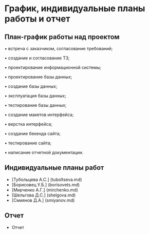 # График, индивидуальные планы работы и отчет

## План-график работы над проектом

•	встреча с заказчиком, согласование требований;

•	создание и согласование ТЗ;

•	проектирование информационной системы;

•	проектирование базы данных;

•	создание базы данных;

•	эксплуатация базы данных;

•	тестирование базы данных;

•	создание макетов интерфейса;

•	верстка интерфейса;

•	создание бекенда сайта;

•	тестирование сайта;

•	написание отчетной документации. 


## Индивидуальные планы работ

- [Тубольцева А.С.] (tuboltseva.md)
- [Борисовец У.Б.] (borisovets.md)
- [Мирченко А.Г.] (mirchenko.md)
- [Шельгова Д.С.] (shelgova.md)
- [Смиянов Д.А.] (smiyanov.md)

## Отчет

- Отчет
